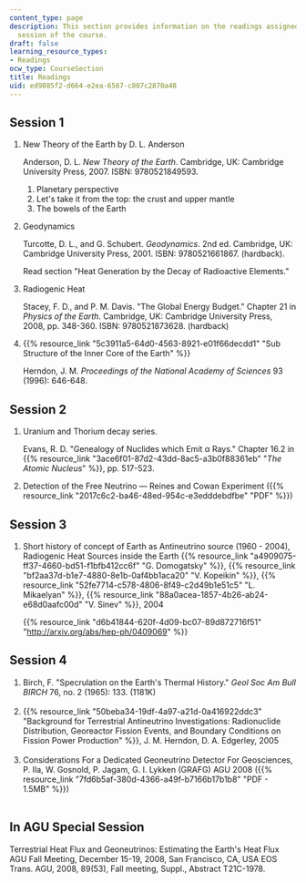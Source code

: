```yaml
---
content_type: page
description: This section provides information on the readings assigned for each lecture
  session of the course.
draft: false
learning_resource_types:
- Readings
ocw_type: CourseSection
title: Readings
uid: ed9885f2-d664-e2ea-6567-c807c2870a48
---
```

## Session 1

1. New Theory of the Earth by D. L. Anderson   
      
    Anderson, D. L. *New Theory of the Earth*. Cambridge, UK: Cambridge University Press, 2007. ISBN: 9780521849593.   
      
    1. Planetary perspective
    2. Let's take it from the top: the crust and upper mantle
    3. The bowels of the Earth
2. Geodynamics   
      
    Turcotte, D. L., and G. Schubert. *Geodynamics*. 2nd ed. Cambridge, UK: Cambridge University Press, 2001. ISBN: 9780521661867. (hardback).   
      
    Read section "Heat Generation by the Decay of Radioactive Elements."
3. Radiogenic Heat   
      
    Stacey, F. D., and P. M. Davis. "The Global Energy Budget." Chapter 21 in *Physics of the Earth*. Cambridge, UK: Cambridge University Press, 2008, pp. 348-360. ISBN: 9780521873628. (hardback)
4. {{% resource_link "5c3911a5-64d0-4563-8921-e01f66decdd1" "Sub Structure of the Inner Core of the Earth" %}}   
      
    Herndon, J. M. *Proceedings of the National Academy of Sciences* 93 (1996): 646-648.

## Session 2

1. Uranium and Thorium decay series.   
      
    Evans, R. D. "Genealogy of Nuclides which Emit α Rays." Chapter 16.2 in {{% resource_link "3ace6f01-87d2-43dd-8ac5-a3b0f88361eb" "*The Atomic Nucleus*" %}}, pp. 517-523.
2. Detection of the Free Neutrino — Reines and Cowan Experiment ({{% resource_link "2017c6c2-ba46-48ed-954c-e3edddebdfbe" "PDF" %}})

## Session 3

1. Short history of concept of Earth as Antineutrino source (1960 - 2004), Radiogenic Heat Sources inside the Earth {{% resource_link "a4909075-ff37-4660-bd51-f1bfb412cc6f" "G. Domogatsky" %}}, {{% resource_link "bf2aa37d-b1e7-4880-8e1b-0af4bb1aca20" "V. Kopeikin" %}}, {{% resource_link "52fe7714-c578-4806-8f49-c2d49b1e51c5" "L. Mikaelyan" %}}, {{% resource_link "88a0acea-1857-4b26-ab24-e68d0aafc00d" "V. Sinev" %}}, 2004   
      
    {{% resource_link "d6b41844-620f-4d09-bc07-89d872716f51" "http://arxiv.org/abs/hep-ph/0409069" %}}

## Session 4

1. Birch, F. "Specrulation on the Earth's Thermal History." *Geol Soc Am Bull BIRCH* 76, no. 2 (1965): 133. (1181K)   
     
2. {{% resource_link "50beba34-19df-4a97-a21d-0a416922ddc3" "Background for Terrestrial Antineutrino Investigations: Radionuclide Distribution, Georeactor Fission Events, and Boundary Conditions on Fission Power Production" %}}, J. M. Herndon, D. A. Edgerley, 2005   
     
3. Considerations For a Dedicated Geoneutrino Detector For Geosciences, P. Ila, W. Gosnold, P. Jagam, G. I. Lykken (GRAFG) AGU 2008 ({{% resource_link "7fd6b5af-380d-4366-a49f-b7166b17b1b8" "PDF - 1.5MB" %}})   
     

## In AGU Special Session

  
Terrestrial Heat Flux and Geoneutrinos: Estimating the Earth's Heat Flux AGU Fall Meeting, December 15-19, 2008, San Francisco, CA, USA EOS Trans. AGU, 2008, 89(53), Fall meeting, Suppl., Abstract T21C-1978.